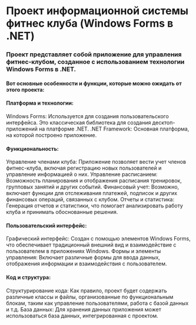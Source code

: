 # Проект информационной системы фитнес клуба (Windows Forms в .NET)

### Проект представляет собой приложение для управления фитнес-клубом, созданное с использованием технологии Windows Forms в .NET. 

#### Вот основные особенности и функции, которые можно ожидать от этого проекта:

#### Платформа и технологии:
Windows Forms: Используется для создания пользовательского интерфейса. Это классическая библиотека
для создания десктоп-приложений на платформе .NET.
.NET Framework: Основная платформа, на которой построено приложение.

#### Функциональность:
Управление членами клуба: Приложение позволяет вести учет членов фитнес-клуба, включая регистрацию
новых пользователей и управление информацией о них.
Управление расписанием: Возможность планирования и отображения расписания тренировок, групповых 
занятий и других событий.
Финансовый учет: Возможно, включает функции для отслеживания платежей, подписок и других финансовых
операций, связанных с клубом.
Отчеты и статистика: Генерация отчетов и статистики, что помогает анализировать работу клуба и 
принимать обоснованные решения.

#### Пользовательский интерфейс:
Графический интерфейс: Создан с помощью элементов Windows Forms, что обеспечивает традиционный внешний
вид и взаимодействие с пользователем в приложениях Windows.
Формы и элементы управления: Включает различные формы для ввода данных, отображения информации и 
взаимодействия с пользователем.

#### Код и структура:
Структурирование кода: Как правило, проект будет содержать различные классы и файлы, организованные по
функциональным блокам, таким как управление пользователями, работа с базой данных и т.д.
База данных: Для хранения данных приложения может использоваться база данных, интегрированная с 
проектом.
